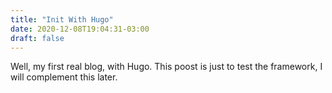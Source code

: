 ```yaml
---
title: "Init With Hugo"
date: 2020-12-08T19:04:31-03:00
draft: false
---
```


Well, my first real blog, with Hugo.
This poost is just to test the framework, I will complement this later.

